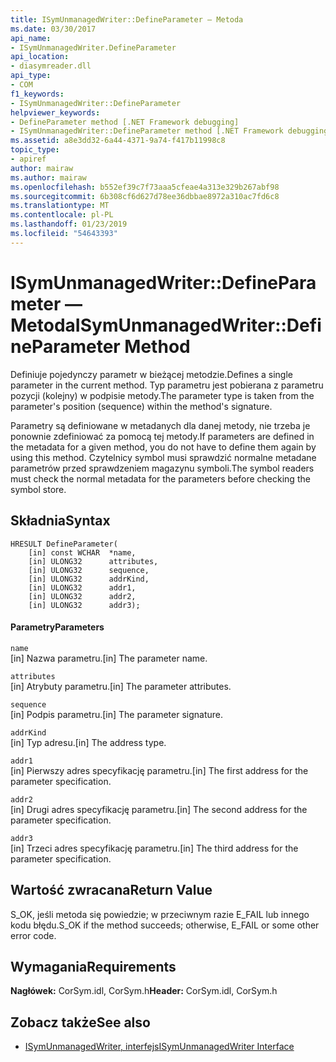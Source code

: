 ```yaml
---
title: ISymUnmanagedWriter::DefineParameter — Metoda
ms.date: 03/30/2017
api_name:
- ISymUnmanagedWriter.DefineParameter
api_location:
- diasymreader.dll
api_type:
- COM
f1_keywords:
- ISymUnmanagedWriter::DefineParameter
helpviewer_keywords:
- DefineParameter method [.NET Framework debugging]
- ISymUnmanagedWriter::DefineParameter method [.NET Framework debugging]
ms.assetid: a8e3dd32-6a44-4371-9a74-f417b11998c8
topic_type:
- apiref
author: mairaw
ms.author: mairaw
ms.openlocfilehash: b552ef39c7f73aaa5cfeae4a313e329b267abf98
ms.sourcegitcommit: 6b308cf6d627d78ee36dbbae8972a310ac7fd6c8
ms.translationtype: MT
ms.contentlocale: pl-PL
ms.lasthandoff: 01/23/2019
ms.locfileid: "54643393"
---
```

# <a name="isymunmanagedwriterdefineparameter-method"></a><span data-ttu-id="b0323-102">ISymUnmanagedWriter::DefineParameter — Metoda</span><span class="sxs-lookup"><span data-stu-id="b0323-102">ISymUnmanagedWriter::DefineParameter Method</span></span>
<span data-ttu-id="b0323-103">Definiuje pojedynczy parametr w bieżącej metodzie.</span><span class="sxs-lookup"><span data-stu-id="b0323-103">Defines a single parameter in the current method.</span></span> <span data-ttu-id="b0323-104">Typ parametru jest pobierana z parametru pozycji (kolejny) w podpisie metody.</span><span class="sxs-lookup"><span data-stu-id="b0323-104">The parameter type is taken from the parameter's position (sequence) within the method's signature.</span></span>  
  
 <span data-ttu-id="b0323-105">Parametry są definiowane w metadanych dla danej metody, nie trzeba je ponownie zdefiniować za pomocą tej metody.</span><span class="sxs-lookup"><span data-stu-id="b0323-105">If parameters are defined in the metadata for a given method, you do not have to define them again by using this method.</span></span> <span data-ttu-id="b0323-106">Czytelnicy symbol musi sprawdzić normalne metadane parametrów przed sprawdzeniem magazynu symboli.</span><span class="sxs-lookup"><span data-stu-id="b0323-106">The symbol readers must check the normal metadata for the parameters before checking the symbol store.</span></span>  
  
## <a name="syntax"></a><span data-ttu-id="b0323-107">Składnia</span><span class="sxs-lookup"><span data-stu-id="b0323-107">Syntax</span></span>  
  
```  
HRESULT DefineParameter(  
    [in] const WCHAR  *name,  
    [in] ULONG32      attributes,  
    [in] ULONG32      sequence,  
    [in] ULONG32      addrKind,  
    [in] ULONG32      addr1,  
    [in] ULONG32      addr2,  
    [in] ULONG32      addr3);  
```  
  
#### <a name="parameters"></a><span data-ttu-id="b0323-108">Parametry</span><span class="sxs-lookup"><span data-stu-id="b0323-108">Parameters</span></span>  
 `name`  
 <span data-ttu-id="b0323-109">[in] Nazwa parametru.</span><span class="sxs-lookup"><span data-stu-id="b0323-109">[in] The parameter name.</span></span>  
  
 `attributes`  
 <span data-ttu-id="b0323-110">[in] Atrybuty parametru.</span><span class="sxs-lookup"><span data-stu-id="b0323-110">[in] The parameter attributes.</span></span>  
  
 `sequence`  
 <span data-ttu-id="b0323-111">[in] Podpis parametru.</span><span class="sxs-lookup"><span data-stu-id="b0323-111">[in] The parameter signature.</span></span>  
  
 `addrKind`  
 <span data-ttu-id="b0323-112">[in] Typ adresu.</span><span class="sxs-lookup"><span data-stu-id="b0323-112">[in] The address type.</span></span>  
  
 `addr1`  
 <span data-ttu-id="b0323-113">[in] Pierwszy adres specyfikację parametru.</span><span class="sxs-lookup"><span data-stu-id="b0323-113">[in] The first address for the parameter specification.</span></span>  
  
 `addr2`  
 <span data-ttu-id="b0323-114">[in] Drugi adres specyfikację parametru.</span><span class="sxs-lookup"><span data-stu-id="b0323-114">[in] The second address for the parameter specification.</span></span>  
  
 `addr3`  
 <span data-ttu-id="b0323-115">[in] Trzeci adres specyfikację parametru.</span><span class="sxs-lookup"><span data-stu-id="b0323-115">[in] The third address for the parameter specification.</span></span>  
  
## <a name="return-value"></a><span data-ttu-id="b0323-116">Wartość zwracana</span><span class="sxs-lookup"><span data-stu-id="b0323-116">Return Value</span></span>  
 <span data-ttu-id="b0323-117">S_OK, jeśli metoda się powiedzie; w przeciwnym razie E_FAIL lub innego kodu błędu.</span><span class="sxs-lookup"><span data-stu-id="b0323-117">S_OK if the method succeeds; otherwise, E_FAIL or some other error code.</span></span>  
  
## <a name="requirements"></a><span data-ttu-id="b0323-118">Wymagania</span><span class="sxs-lookup"><span data-stu-id="b0323-118">Requirements</span></span>  
 <span data-ttu-id="b0323-119">**Nagłówek:** CorSym.idl, CorSym.h</span><span class="sxs-lookup"><span data-stu-id="b0323-119">**Header:** CorSym.idl, CorSym.h</span></span>  
  
## <a name="see-also"></a><span data-ttu-id="b0323-120">Zobacz także</span><span class="sxs-lookup"><span data-stu-id="b0323-120">See also</span></span>
- [<span data-ttu-id="b0323-121">ISymUnmanagedWriter, interfejs</span><span class="sxs-lookup"><span data-stu-id="b0323-121">ISymUnmanagedWriter Interface</span></span>](../../../../docs/framework/unmanaged-api/diagnostics/isymunmanagedwriter-interface.md)

